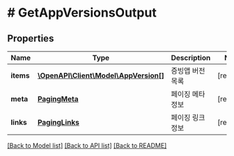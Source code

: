 # # GetAppVersionsOutput

## Properties

Name | Type | Description | Notes
------------ | ------------- | ------------- | -------------
**items** | [**\OpenAPI\Client\Model\AppVersion[]**](AppVersion.md) | 증빙앱 버전 목록 | [readonly]
**meta** | [**PagingMeta**](PagingMeta.md) | 페이징 메타정보 | [readonly]
**links** | [**PagingLinks**](PagingLinks.md) | 페이징 링크정보 | [readonly]

[[Back to Model list]](../../README.md#models) [[Back to API list]](../../README.md#endpoints) [[Back to README]](../../README.md)
